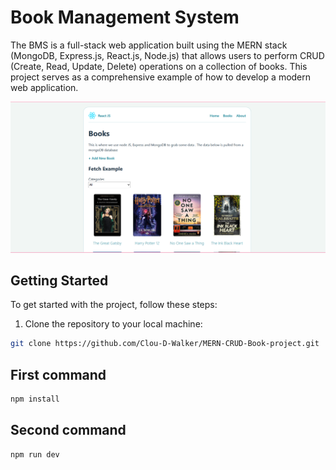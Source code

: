 # Book Management System

The BMS is a full-stack web application built using the MERN stack (MongoDB, Express.js, React.js, Node.js) that allows users to perform CRUD (Create, Read, Update, Delete) operations on a collection of books. This project serves as a comprehensive example of how to develop a modern web application.

![Project Image](/project-pic.png)

## Getting Started

To get started with the project, follow these steps:

1. Clone the repository to your local machine:

```bash
git clone https://github.com/Clou-D-Walker/MERN-CRUD-Book-project.git
```

## First command

```bash
npm install
```

## Second command

```bash
npm run dev
```
